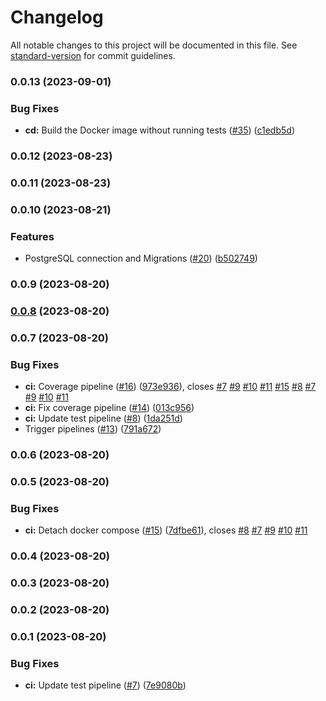 # Changelog

All notable changes to this project will be documented in this file. See [standard-version](https://github.com/conventional-changelog/standard-version) for commit guidelines.

### 0.0.13 (2023-09-01)


### Bug Fixes

* **cd:** Build the Docker image without running tests ([#35](https://github.com/hawks-atlanta/metadata-scala/issues/35)) ([c1edb5d](https://github.com/hawks-atlanta/metadata-scala/commit/c1edb5d596dc573d467704d25ad93ee5f568b900))

### 0.0.12 (2023-08-23)

### 0.0.11 (2023-08-23)

### 0.0.10 (2023-08-21)

### Features

* PostgreSQL connection and Migrations ([#20](https://github.com/hawks-atlanta/metadata-scala/issues/20)) ([b502749](https://github.com/hawks-atlanta/metadata-scala/commit/b502749d51d3149d585972f8d19bc6f4c19b7fbc))

### 0.0.9 (2023-08-20)

### [0.0.8](https://github.com-university/hawks-atlanta/metadata-scala/compare/v0.0.7...v0.0.8) (2023-08-20)

### 0.0.7 (2023-08-20)


### Bug Fixes

* **ci:** Coverage pipeline ([#16](https://github.com-university/hawks-atlanta/metadata-scala/issues/16)) ([973e936](https://github.com-university/hawks-atlanta/metadata-scala/commit/973e936759affd769f80b900d02924422e2de698)), closes [#7](https://github.com-university/hawks-atlanta/metadata-scala/issues/7) [#9](https://github.com-university/hawks-atlanta/metadata-scala/issues/9) [#10](https://github.com-university/hawks-atlanta/metadata-scala/issues/10) [#11](https://github.com-university/hawks-atlanta/metadata-scala/issues/11) [#15](https://github.com-university/hawks-atlanta/metadata-scala/issues/15) [#8](https://github.com-university/hawks-atlanta/metadata-scala/issues/8) [#7](https://github.com-university/hawks-atlanta/metadata-scala/issues/7) [#9](https://github.com-university/hawks-atlanta/metadata-scala/issues/9) [#10](https://github.com-university/hawks-atlanta/metadata-scala/issues/10) [#11](https://github.com-university/hawks-atlanta/metadata-scala/issues/11)
* **ci:** Fix coverage pipeline ([#14](https://github.com-university/hawks-atlanta/metadata-scala/issues/14)) ([013c956](https://github.com-university/hawks-atlanta/metadata-scala/commit/013c956ab386707a9db33f76a376dad6c1130cd2))
* **ci:** Update test pipeline ([#8](https://github.com-university/hawks-atlanta/metadata-scala/issues/8)) ([1da251d](https://github.com-university/hawks-atlanta/metadata-scala/commit/1da251d344ba2f8af61efa8a339716672abec56f))
* Trigger pipelines ([#13](https://github.com-university/hawks-atlanta/metadata-scala/issues/13)) ([791a672](https://github.com-university/hawks-atlanta/metadata-scala/commit/791a672b646753bb42a7aedaa20de30e44e05c1f))

### 0.0.6 (2023-08-20)

### 0.0.5 (2023-08-20)

### Bug Fixes

* **ci:** Detach docker compose ([#15](https://github.com/hawks-atlanta/metadata-scala/issues/15)) ([7dfbe61](https://github.com/hawks-atlanta/metadata-scala/commit/7dfbe610279e448e4362409e452bbff269fa6f0c)), closes [#8](https://github.com/hawks-atlanta/metadata-scala/issues/8) [#7](https://github.com/hawks-atlanta/metadata-scala/issues/7) [#9](https://github.com/hawks-atlanta/metadata-scala/issues/9) [#10](https://github.com/hawks-atlanta/metadata-scala/issues/10) [#11](https://github.com/hawks-atlanta/metadata-scala/issues/11)

### 0.0.4 (2023-08-20)

### 0.0.3 (2023-08-20)

### 0.0.2 (2023-08-20)

### 0.0.1 (2023-08-20)

### Bug Fixes

* **ci:** Update test pipeline ([#7](https://github.com/hawks-atlanta/metadata-scala/issues/7)) ([7e9080b](https://github.com/hawks-atlanta/metadata-scala/commit/7e9080bcf9d4ddd34a778aa30a67d74614988f32))
